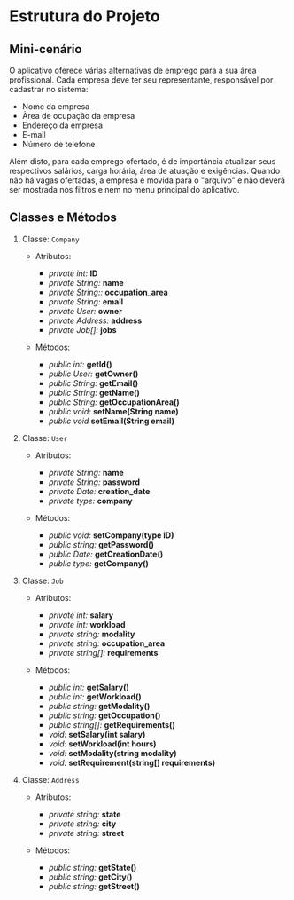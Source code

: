 # Estrutura do Projeto

## Mini-cenário

O aplicativo oferece várias alternativas de emprego para a sua área profissional. Cada empresa deve ter seu representante, responsável por cadastrar no sistema:

- Nome da empresa
- Àrea de ocupação da empresa
- Endereço da empresa
- E-mail
- Número de telefone

Além disto, para cada emprego ofertado, é de importância atualizar seus respectivos salários, carga horária, área de atuação e exigências. Quando não há vagas ofertadas, a empresa é movida para o "arquivo" e não deverá ser mostrada nos filtros e nem no menu principal do aplicativo.

## Classes e Métodos

1. Classe: `Company`
    -  Atributos:
        - *private int:* **ID**
        - *private String:* **name**
        - *private String::* **occupation_area**
        - *private String:* **email**
        - *private User:* **owner**
        - *private Address:* **address**
        - *private Job[]:* **jobs**

    - Métodos:
        - *public int:* **getId()**
        - *public User:* **getOwner()**
        - *public String:* **getEmail()**
        - *public String:* **getName()**
        - *public String:* **getOccupationArea()**
        - *public void:* **setName(String name)**
        - *public void* **setEmail(String email)**

2. Classe: `User`
    - Atributos:
        - *private String:* **name**
        - *private String:* **password**
        - *private Date:* **creation_date**
        - *private type:* **company**

    - Métodos:
        - *public void:* **setCompany(type ID)**
        - *public string:* **getPassword()**
        - *public Date:* **getCreationDate()**
        - *public type:* **getCompany()**

3. Classe: `Job`
    - Atributos:
        - *private int:* **salary**
        - *private int:* **workload**
        - *private string:* **modality**
        - *private string:* **occupation_area**
        - *private string[]:* **requirements**
    
    - Métodos:
        - *public int:* **getSalary()**
        - *public int:* **getWorkload()**
        - *public string:* **getModality()**
        - *public string:* **getOccupation()**
        - *public string[]:* **getRequirements()**
        - *void:* **setSalary(int salary)**
        - *void:* **setWorkload(int hours)**
        - *void:* **setModality(string modality)**
        - *void:* **setRequirement(string[] requirements)**

4. Classe: `Address`
    - Atributos:
        - *private string:* **state**
        - *private string:* **city**
        - *private string:* **street**
    
    - Métodos:
        - *public string:* **getState()**
        - *public string:* **getCity()**
        - *public string:* **getStreet()**